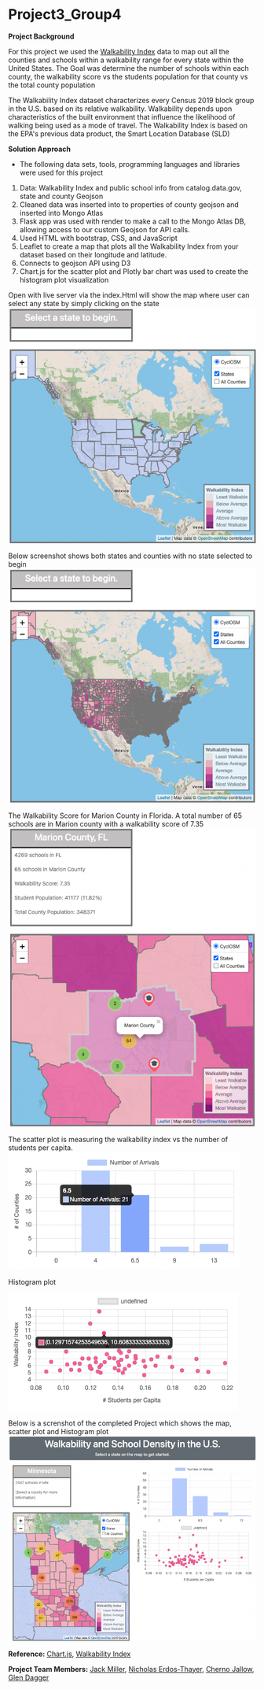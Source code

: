 # Project3_Group4

**Project Background**


For this project we used the [Walkability Index](https://catalog.data.gov/dataset/walkability-index) data to map out all the counties and schools within a walkability range for every state within the United States.  The Goal was determine the number of schools within each county, the walkability score vs the students population for that county vs the total county population

The Walkability Index dataset characterizes every Census 2019 block group in the U.S. based on its relative walkability. Walkability depends upon characteristics of the built environment that influence the likelihood of walking being used as a mode of travel. The Walkability Index is based on the EPA's previous data product, the Smart Location Database (SLD)


**Solution Approach**
- The following data sets, tools, programming languages and libraries were used for this project 

1. Data: Walkability Index and  public school info from catalog.data.gov, state and county Geojson
2. Cleaned data was inserted into to properties of county geojson and inserted into Mongo Atlas
3. Flask app was used with render to make a call to the Mongo Atlas DB, allowing access to our custom Geojson for API calls.
4. Used HTML with bootstrap, CSS,  and JavaScript
5. Leaflet to create a map that plots all the Walkability Index from your dataset based on their longitude and latitude.
6. Connects to geojson API using D3
7. Chart.js for the scatter plot and Plotly bar chart was used to create the histogram plot visualization


Open with live server via the index.Html will show the map where user can select any state by simply clicking on the state
![This is an image](images/map-with-states.png)


Below screenshot shows both states and counties with no state selected to begin
![This is an image](images/map-view-states-counties.png)


The Walkability Score for Marion County in Florida. A total number of 65 schools are in Marion county with a walkability score of 7.35
![This is an image](images/marion-county-walkability.png)


The scatter plot is measuring the walkability index vs the number of students per capita. 
![This is an image](images/chart1.png)


Histogram plot

![This is an image](images/chart2.png)


Below is a screnshot of the completed Project which shows the map, scatter plot and Histogram plot
![This is an image](images/mn-with-charts.png)


**Reference:**
[Chart.js](https://www.chartjs.org/), 
[Walkability Index](https://catalog.data.gov/dataset/walkability-index)

**Project Team Members:** 
[Jack Miller](jmiller10@css.edu),
[Nicholas Erdos-Thayer](erdos.thayer@gmail.com),
[Cherno Jallow](cjallow@hotmail.com),
[Glen Dagger](glendagger@gmail.com)


